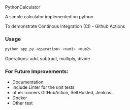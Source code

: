 PythonCalculator

A simple calculator implemented on python. 

To demonstrate Continous Integration (CI) - Github Actions

### Usage

```bash
python app.py <operation> <num1> <num2>
```
Operations: add, subtract, multiply, divide


### For Future Improvements:
- Documentation
- Include Linter for the unit tests
- other runners GitHubAction, SelfHosted, Jenkins  
- Docker
- Other test
